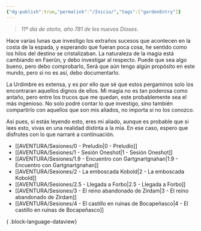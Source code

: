 ```yaml
---
{"dg-publish":true,"permalink":"/Inicio/","tags":["gardenEntry"]}
---
```


> _11º día de otoño, año 781 de los nuevos Dioses._

Hace varias lunas que investigo los extraños sucesos que acontecen en la costa de la espada, y esperando que fueran poca cosa, he sentido como los hilos del destino se cristalizaban. La naturaleza de la magia está cambiando en Faerûn, y debo investigar al respecto. Puede que sea algo bueno, pero debo comprobarlo, Será que aún tengo algún propósito en este mundo, pero si no es así, debo documentarlo.

La Urdimbre es extensa, y es por ello que sé que estos pergaminos solo los encontraran aquellos dignos de ellos. Mi magia no es tan poderosa como antaño, pero entre los trucos que me quedan, este probablemente sea el más ingenioso. No solo podré contar lo que investigo, sino también compartirlo con aquellos que son mis aliados, no importa si no los conozco.

Así pues, si estás leyendo esto, eres mi aliado, aunque es probable que si lees esto, vivas en una realidad distinta a la mía. En ese caso, espero que disfrutes con lo que narraré a continuación.

- [[AVENTURA/Sesiones/0 - Preludio\|0 - Preludio]]
- [[AVENTURA/Sesiones/1 - Sesión Oneshot\|1 - Sesión Oneshot]]
- [[AVENTURA/Sesiones/1.9 - Encuentro con Gartgnartgnahan\|1.9 - Encuentro con Gartgnartgnahan]]
- [[AVENTURA/Sesiones/2 - La emboscada Kobold\|2 - La emboscada Kobold]]
- [[AVENTURA/Sesiones/2.5 - Llegada a Forbo\|2.5 - Llegada a Forbo]]
- [[AVENTURA/Sesiones/3 - El reino abandonado de Zirdam\|3 - El reino abandonado de Zirdam]]
- [[AVENTURA/Sesiones/4 - El castillo en ruinas de Bocapeñasco\|4 - El castillo en ruinas de Bocapeñasco]]

{ .block-language-dataview}
